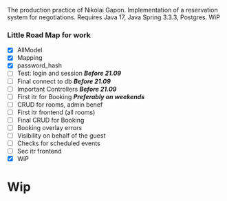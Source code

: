 The production practice of Nikolai Gapon. Implementation of a reservation system for negotiations. Requires Java 17, Java Spring 3.3.3, Postgres.  WiP


### Little Road Map for work


- [x] AllModel  
- [x] Mapping  
- [x] password_hash
- [ ] Test: login and session ___Before 21.09___
- [ ] Final connect to db ___Before 21.09___
- [ ] Important Controllers ___Before 21.09___
- [ ] First itr for Booking ___Preferably on weekends___
- [ ] CRUD for rooms, admin benef
- [ ] First itr frontend (all rooms)
- [ ] Final CRUD for Booking
- [ ] Booking overlay errors
- [ ] Visibility on behalf of the guest
- [ ] Checks for scheduled events
- [ ] Sec itr frontend
- [x] WiP
# Wip